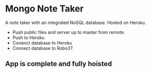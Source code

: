 # Mongo Note Taker
A note taker with an integrated NoSQL database. Hosted on Heroku. 

* Push public files and server up to master from remote.
* Push to Heroku
* Conenct database to Heroku
* Connect database to Robo3T

## App is complete and fully hoisted
